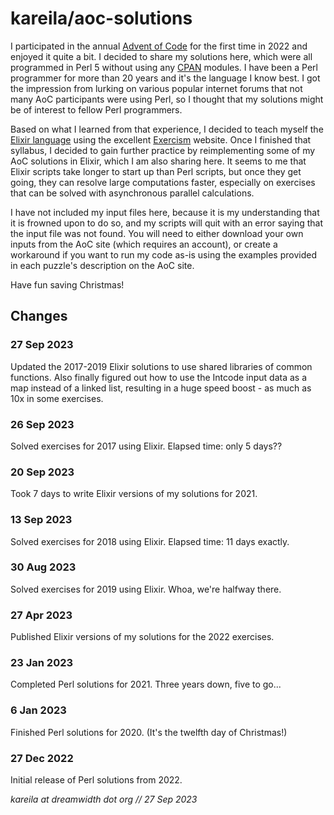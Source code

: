 # kareila/aoc-solutions

I participated in the annual [Advent of Code](https://adventofcode.com/2022/about)
for the first time in 2022 and enjoyed it quite a bit. I decided to share
my solutions here, which were all programmed in Perl 5 without using any
[CPAN](https://www.cpan.org/) modules. I have been a Perl programmer
for more than 20 years and it's the language I know best. I got the
impression from lurking on various popular internet forums that not
many AoC participants were using Perl, so I thought that my solutions
might be of interest to fellow Perl programmers.

Based on what I learned from that experience, I decided to teach myself the
[Elixir language](https://elixir-lang.org/docs.html) using the excellent
[Exercism](https://exercism.org/tracks/elixir/about) website. Once I
finished that syllabus, I decided to gain further practice by reimplementing
some of my AoC solutions in Elixir, which I am also sharing here. It seems
to me that Elixir scripts take longer to start up than Perl scripts, but
once they get going, they can resolve large computations faster, especially
on exercises that can be solved with asynchronous parallel calculations.

I have not included my input files here, because it is my understanding that
it is frowned upon to do so, and my scripts will quit with an error saying
that the input file was not found. You will need to either download your own
inputs from the AoC site (which requires an account), or create a workaround
if you want to run my code as-is using the examples provided in each puzzle's
description on the AoC site.

Have fun saving Christmas!


Changes
-------

### 27 Sep 2023

Updated the 2017-2019 Elixir solutions to use shared libraries of
common functions. Also finally figured out how to use the Intcode
input data as a map instead of a linked list, resulting in a huge
speed boost - as much as 10x in some exercises.


### 26 Sep 2023

Solved exercises for 2017 using Elixir. Elapsed time: only 5 days??


### 20 Sep 2023

Took 7 days to write Elixir versions of my solutions for 2021.


### 13 Sep 2023

Solved exercises for 2018 using Elixir. Elapsed time: 11 days exactly.


### 30 Aug 2023

Solved exercises for 2019 using Elixir. Whoa, we're halfway there.


### 27 Apr 2023

Published Elixir versions of my solutions for the 2022 exercises.


### 23 Jan 2023

Completed Perl solutions for 2021. Three years down, five to go...


### 6 Jan 2023

Finished Perl solutions for 2020. (It's the twelfth day of Christmas!)


### 27 Dec 2022

Initial release of Perl solutions from 2022.


_kareila at dreamwidth dot org // 27 Sep 2023_
